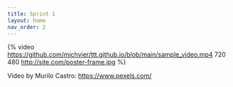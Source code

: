 ```yaml
---
title: Sprint 1
layout: home
nav_order: 2
---
```






{% video https://github.com/michvier/ttt.github.io/blob/main/sample_video.mp4 720 480 http://site.com/poster-frame.jpg %}



Video by Murilo Castro: https://www.pexels.com/
